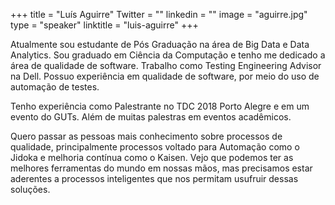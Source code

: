 +++ 
title = "Luís Aguirre" 
Twitter = "" 
linkedin = "" 
image = "aguirre.jpg" 
type = "speaker" 
linktitle = "luis-aguirre" 
+++ 

Atualmente sou estudante de Pós Graduação na área de Big Data e Data Analytics. Sou graduado em Ciência da Computação e tenho me dedicado a área de qualidade de software. Trabalho como Testing Engineering Advisor na Dell. Possuo experiência em qualidade de software, por meio do uso de automação de testes.

Tenho experiência como Palestrante no TDC 2018 Porto Alegre e em um evento do GUTs.
Além de muitas palestras em eventos acadêmicos.

Quero passar as pessoas mais conhecimento sobre processos de qualidade, principalmente processos voltado para Automação como o Jidoka e melhoria contínua como o Kaisen. Vejo que podemos ter as melhores ferramentas do mundo em nossas mãos, mas precisamos estar aderentes a processos inteligentes que nos permitam usufruir dessas soluções.
